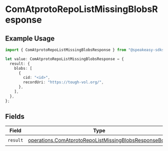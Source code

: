 # ComAtprotoRepoListMissingBlobsResponse

## Example Usage

```typescript
import { ComAtprotoRepoListMissingBlobsResponse } from "@speakeasy-sdks/bluesky/models/operations";

let value: ComAtprotoRepoListMissingBlobsResponse = {
  result: {
    blobs: [
      {
        cid: "<id>",
        recordUri: "https://tough-vol.org/",
      },
    ],
  },
};
```

## Fields

| Field                                                                                                                          | Type                                                                                                                           | Required                                                                                                                       | Description                                                                                                                    |
| ------------------------------------------------------------------------------------------------------------------------------ | ------------------------------------------------------------------------------------------------------------------------------ | ------------------------------------------------------------------------------------------------------------------------------ | ------------------------------------------------------------------------------------------------------------------------------ |
| `result`                                                                                                                       | [operations.ComAtprotoRepoListMissingBlobsResponseBody](../../models/operations/comatprotorepolistmissingblobsresponsebody.md) | :heavy_check_mark:                                                                                                             | N/A                                                                                                                            |